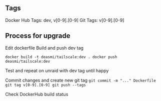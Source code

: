 Tags
----

Docker Hub Tags: dev, v[0-9].[0-9]
Git Tags: v[0-9].[0-9]

Process for upgrade
-------------------

Edit dockerfile
Build and push dev tag

`docker build -t deasmi/tailscale:dev .
docker push deasmi/tailscale:dev`

Test and repeat on unraid with dev tag until happy

Commit changes and create new git tag
`git commit -m "..." Dockerfile
git tag v[0-9].[0-9]
git push --tags`

Check DockerHub build status

